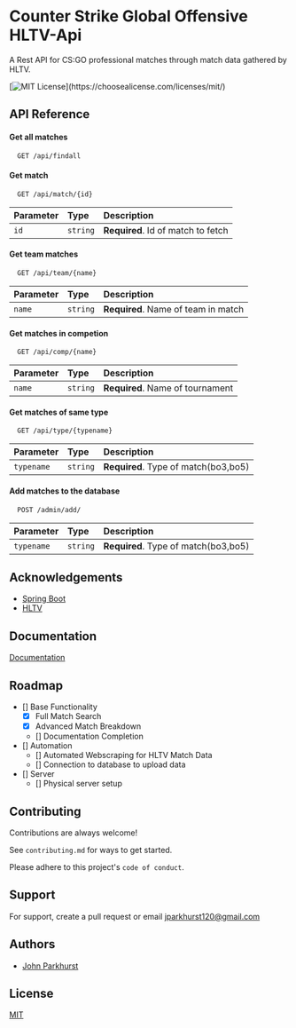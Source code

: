 
# Counter Strike Global Offensive HLTV-Api

A Rest API for CS:GO professional matches through match data gathered by HLTV.

[![MIT License](https://img.shields.io/apm/l/atomic-design-ui.svg?)](https://choosealicense.com/licenses/mit/)


## API Reference

#### Get all matches

```http
  GET /api/findall
```


#### Get match

```http
  GET /api/match/{id}
```

| Parameter | Type     | Description                       |
| :-------- | :------- | :-------------------------------- |
| `id`      | `string` | **Required**. Id of match to fetch |

#### Get team matches

```http
  GET /api/team/{name}
```

| Parameter | Type     | Description                       |
| :-------- | :------- | :-------------------------------- |
| `name`      | `string` | **Required**. Name of team in match |

#### Get matches in competion

```http
  GET /api/comp/{name}
```

| Parameter | Type     | Description                       |
| :-------- | :------- | :-------------------------------- |
| `name`      | `string` | **Required**. Name of tournament |

#### Get matches of same type

```http
  GET /api/type/{typename}
```

| Parameter | Type     | Description                       |
| :-------- | :------- | :-------------------------------- |
| `typename`      | `string` | **Required**. Type of match(bo3,bo5) |

#### Add matches to the database

```http
  POST /admin/add/
```

| Parameter | Type     | Description                       |
| :-------- | :------- | :-------------------------------- |
| `typename`      | `string` | **Required**. Type of match(bo3,bo5) |

## Acknowledgements

 - [Spring Boot](https://docs.spring.io/spring-boot/docs/current/reference/htmlsingle/)
 - [HLTV](https://www.hltv.org/)


## Documentation

[Documentation](https://linktodocumentation)


## Roadmap

- [] Base Functionality
  - [x] Full Match Search
  - [x] Advanced Match Breakdown
  - [] Documentation Completion
- [] Automation
  - [] Automated Webscraping for HLTV Match Data
  - [] Connection to database to upload data
- [] Server
  - [] Physical server setup


## Contributing

Contributions are always welcome!

See `contributing.md` for ways to get started.

Please adhere to this project's `code of conduct`.


## Support

For support, create a pull request or email jparkhurst120@gmail.com


## Authors

- [John Parkhurst](https://www.github.com/John4064)


## License

[MIT](https://choosealicense.com/licenses/mit/)

